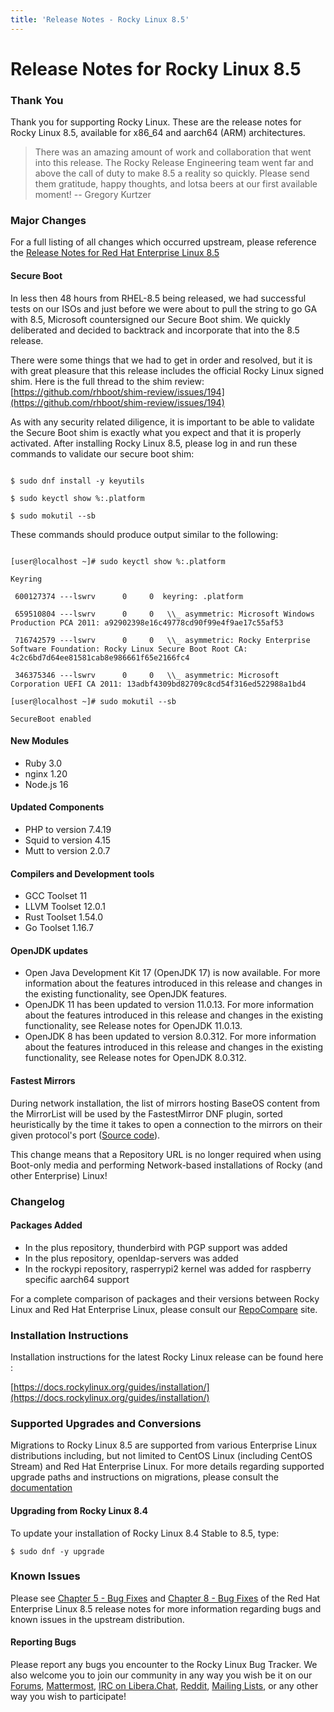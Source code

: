 ```yaml
---
title: 'Release Notes - Rocky Linux 8.5'
---
```


# Release Notes for Rocky Linux 8.5

### Thank You

Thank you for supporting Rocky Linux. These are the release notes for Rocky Linux 8.5, available for x86\_64 and aarch64 (ARM) architectures.


>There was an amazing amount of work and collaboration that went into this release. The Rocky Release Engineering team went far and above the call of duty to make 8.5 a reality so quickly. Please send them gratitude, happy thoughts, and lotsa beers at our first available moment! 
-- Gregory Kurtzer





### Major Changes

For a full listing of all changes which occurred upstream, please reference the [Release Notes for Red Hat Enterprise Linux 8.5](https://access.redhat.com/documentation/en-us/red_hat_enterprise_linux/8/html/8.5_release_notes/overview#overview-major-changes)



#### **Secure Boot**

In less then 48 hours from RHEL-8.5 being released, we had successful tests on our ISOs and just before we were about to pull the string to go GA with 8.5, Microsoft countersigned our Secure Boot shim. We quickly deliberated and decided to backtrack and incorporate that into the 8.5 release.



There were some things that we had to get in order and resolved, but it is with great pleasure that this release includes the official Rocky Linux signed shim. Here is the full thread to the shim review: [https://github.com/rhboot/shim-review/issues/194](https://github.com/rhboot/shim-review/issues/194)



As with any security related diligence, it is important to be able to validate the Secure Boot shim is exactly what you expect and that it is properly activated. After installing Rocky Linux 8.5, please log in and run these commands to validate our secure boot shim:


```

$ sudo dnf install -y keyutils

$ sudo keyctl show %:.platform

$ sudo mokutil --sb

```


These commands should produce output similar to the following:


```

[user@localhost ~]# sudo keyctl show %:.platform

Keyring

 600127374 ---lswrv      0     0  keyring: .platform

 659510804 ---lswrv      0     0   \\_ asymmetric: Microsoft Windows Production PCA 2011: a92902398e16c49778cd90f99e4f9ae17c55af53

 716742579 ---lswrv      0     0   \\_ asymmetric: Rocky Enterprise Software Foundation: Rocky Linux Secure Boot Root CA: 4c2c6bd7d64ee81581cab8e986661f65e2166fc4

 346375346 ---lswrv      0     0   \\_ asymmetric: Microsoft Corporation UEFI CA 2011: 13adbf4309bd82709c8cd54f316ed522988a1bd4

[user@localhost ~]# sudo mokutil --sb

SecureBoot enabled

```



#### New Modules

   * Ruby 3.0
   * nginx 1.20
   * Node.js 16


#### Updated Components

   * PHP to version 7.4.19
   * Squid to version 4.15
   * Mutt to version 2.0.7


#### Compilers and Development tools

   * GCC Toolset 11
   * LLVM Toolset 12.0.1
   * Rust Toolset 1.54.0
   * Go Toolset 1.16.7


#### OpenJDK updates

   * Open Java Development Kit 17 (OpenJDK 17) is now available. For more information about the features introduced in this release and changes in the existing functionality, see OpenJDK features.
   * OpenJDK 11 has been updated to version 11.0.13. For more information about the features introduced in this release and changes in the existing functionality, see Release notes for OpenJDK 11.0.13.
   * OpenJDK 8 has been updated to version 8.0.312. For more information about the features introduced in this release and changes in the existing functionality, see Release notes for OpenJDK 8.0.312.


#### Fastest Mirrors

During network installation, the list of mirrors hosting BaseOS content from the MirrorList will be used by the FastestMirror DNF plugin, sorted heuristically by the time it takes to open a connection to the mirrors on their given protocol's port ([Source code](https://github.com/rpm-software-management/yum-utils/blob/master/plugins/fastestmirror/fastestmirror.py)).



This change means that a Repository URL is no longer required when using Boot-only media and performing Network-based installations of Rocky (and other Enterprise) Linux!



### Changelog

#### Packages Added

   * In the plus repository, thunderbird with PGP support was added
   * In the plus repository, openldap-servers was added
   * In the rockypi repository, rasperrypi2 kernel was added for raspberry specific aarch64 support


For a complete comparison of packages and their versions between Rocky Linux and Red Hat Enterprise Linux, please consult our [RepoCompare](https://repocompare.rockylinux.org) site.



### Installation Instructions

Installation instructions for the latest Rocky Linux release can be found here :



[https://docs.rockylinux.org/guides/installation/](https://docs.rockylinux.org/guides/installation/)



### Supported Upgrades and Conversions

Migrations to Rocky Linux 8.5 are supported from various Enterprise Linux distributions including, but not limited to CentOS Linux (including CentOS Stream) and Red Hat Enterprise Linux. For more details regarding supported upgrade paths and instructions on migrations, please consult the [documentation](https://docs.rockylinux.org/guides/migrate2rocky/)



#### Upgrading from Rocky Linux 8.4

To update your installation of Rocky Linux 8.4 Stable to 8.5, type:


```
$ sudo dnf -y upgrade
```



### Known Issues

Please see [Chapter 5 - Bug Fixes](https://access.redhat.com/documentation/en-us/red_hat_enterprise_linux/8/html/8.5_release_notes/bug_fixes)  and [Chapter 8 - Bug Fixes](https://access.redhat.com/documentation/en-us/red_hat_enterprise_linux/8/html/8.5_release_notes/known-issues) of the Red Hat Enterprise Linux 8.5 release notes for more information regarding bugs and known issues in the upstream distribution.


#### Reporting Bugs

Please report any bugs you encounter to the Rocky Linux Bug Tracker. We also welcome you to join our community in any way you wish be it on our [Forums](https://forums.rockylinux.org), [Mattermost](https://chat.rockylinux.org), [IRC on Libera.Chat](irc://irc.liberachat/rockylinux), [Reddit](https://reddit.com/r/rockylinux), [Mailing Lists](https://lists.resf.org), or any other way you wish to participate!

